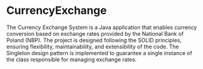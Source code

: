 # CurrencyExchange
The Currency Exchange System is a Java application that enables currency conversion based on exchange rates provided by the National Bank of Poland (NBP). The project is designed following the SOLID principles, ensuring flexibility, maintainability, and extensibility of the code. The Singleton design pattern is implemented to guarantee a single instance of the class responsible for managing exchange rates.
